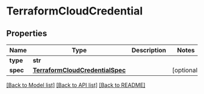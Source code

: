 # TerraformCloudCredential

## Properties
Name | Type | Description | Notes
------------ | ------------- | ------------- | -------------
**type** | **str** |  | 
**spec** | [**TerraformCloudCredentialSpec**](TerraformCloudCredentialSpec.md) |  | [optional] 

[[Back to Model list]](../README.md#documentation-for-models) [[Back to API list]](../README.md#documentation-for-api-endpoints) [[Back to README]](../README.md)

